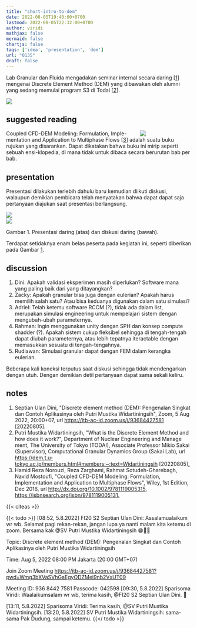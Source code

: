 ```yaml
---
title: "short-intro-to-dem"
date: 2022-08-05T19:40:00+0700
lastmod: 2022-08-05T22:32:00+0700
author: viridi
mathjax: false
mermaid: false
chartjs: false
tags: ['idea', 'presentation', 'dem']
url: "0135"
draft: false
---
```

Lab Granular dan Fluida mengadakan seminar internal secara daring [[1](#r01)] mengenai Discrete Element Method (DEM) yang dibawakan oleh alumni yang sedang memulai program S3 di Todai [[2](#r02)].

[![](/bugx/img/idea/zoom/zoom-lab-granflu-widartiningsih-05aug22.png)](/bugx/img/idea/zoom/zoom-lab-granflu-widartiningsih-05aug22.png)

## suggested reading
<div style="width:140px; float:right; padding-left:1em;">
<img src="/bugx/img/idea/zoom/coupled-cfd-dem-modeling-2016.png" />
</div>

Coupled CFD-DEM Modeling: Formulation, Imple-mentation and Application to Multiphase Flows [[3](#r03)] adalah suatu buku rujukan yang disarankan. Dapat dikatakan bahwa buku ini mirip seperti sebuah ensi-klopedia, di mana tidak untuk dibaca secara berurutan bab per bab.


## presentation
Presentasi dilakukan terlebih dahulu baru kemudian diikuti diskusi, walaupun demikian pembicara telah menyatakan bahwa dapat dapat saja pertanyaan diajukan saat presentasi berlangsung.

[![](/bugx/img/idea/zoom/zoom-lab-granflu-widartiningsih-05aug22-4.png)](/bugx/img/idea/zoom/zoom-lab-granflu-widartiningsih-05aug22-4.png)<br>
[![](/bugx/img/idea/zoom/zoom-lab-granflu-widartiningsih-05aug22-7.png)](/bugx/img/idea/zoom/zoom-lab-granflu-widartiningsih-05aug22-7.png)

Gambar <a name='fig1'>1</a>. Presentasi daring (atas) dan diskusi daring (bawah).

Terdapat setidaknya enam belas peserta pada kegiatan ini, seperti diberikan pada Gambar [1](#fig1).


## discussion
1. Dini: Apakah validasi eksperimen masih diperlukan? Software mana yang paling baik dari yang ditayangkan?
2. Zacky: Apakah granular bisa juga dengan eulerian? Apakah harus memilih salah satu? Atau bisa keduanya digunakan dalam satu simulasi?
3. Adriel: Telah ketemu software RCCM (?), tidak ada dalam list, merupakan simulasi engineering untuk mempelajari sistem dengan mengubah-ubah parameternya.
4. Rahman: Ingin menggunakan unity dengan SPH dan konsep compute shadder (?). Apakah sistem cukup fleksibel sehingga di tengah-tengah dapat diubah parameternya, atau lebih tepatnya iteractable dengan memasukkan sesuatu di tengah-tengahnya.
5. Rudiawan: Simulasi granular dapat dengan FEM dalam kerangka eulerian.

Beberapa kali koneksi terputus saat diskusi sehingga tidak mendengarkan dengan utuh. Dengan demikian detil pertanyaan dapat sama sekali keliru.


## notes
1. <a name='r01'></a>Septian Ulan Dini, "Discrete element method (DEM): Pengenalan Singkat dan Contoh Aplikasinya oleh Putri Mustika Widartiningsih", Zoom, 5 Aug 2022, 20:00+07, url <https://itb-ac-id.zoom.us/j/93684427581> [20220805].
2. <a name='r02'></a>Putri Mustika Widartiningsih, "What is the Discrete
Element Method and how does it work?", Department of Nuclear Engineering and Manage<wbr>ment, The University of Tokyo (TODAI), Associate Professor Mikio Sakai (Supervisor), Computational Granular Dynamics Group (Sakai Lab), url <https://dem.t.u-tokyo.ac.jp/members.html#members:~:text=Widartiningsih> [20220805][.](https://osf.io/x8vyq)
3. <a name='r03'></a>Hamid Reza Norouzi, Reza Zarghami, Rahmat Sotudeh-Gharebagh, Navid Mostoufi, "Coupled CFD-DEM Modeling: Formulation, Implementation and Application to Multiphase Flows", Wiley, 1st Edition, Dec 2016, url <http://dx.doi.org/10.1002/9781119005315>, <https://isbnsearch.org/isbn/9781119005131>[.](https://osf.io/n6zbe)

{{< citeas >}}

{{< todo >}}
[08:52, 5.8.2022] FI20 S2 Septian Ulan Dini: Assalamualaikum wr wb.
Selamat pagi rekan-rekan, jangan lupa ya nanti malam kita ketemu di zoom. Bersama kak @SV Putri Mustika Widartiningsih 😁👍🏻

Topic: Discrete element method (DEM): Pengenalan Singkat dan Contoh Aplikasinya oleh Putri Mustika Widartiningsih

Time: Aug 5, 2022 08:00 PM Jakarta (20:00 GMT+07)

Join Zoom Meeting
https://itb-ac-id.zoom.us/j/93684427581?pwd=Wmg3bXVaSVhGaEgyODZMei9nb2VxUT09

Meeting ID: 936 8442 7581
Passcode: 042598
[09:30, 5.8.2022] Sparisoma Viridi: Waalaikumsalam wr wb, terima kasih, @FI20 S2 Septian Ulan Dini. 🙏

[13:11, 5.8.2022] Sparisoma Viridi: Terima kasih, @SV Putri Mustika Widartiningsih.
[13:20, 5.8.2022] SV Putri Mustika Widartiningsih: sama-sama Pak Dudung, sampai ketemu.
{{</ todo >}}